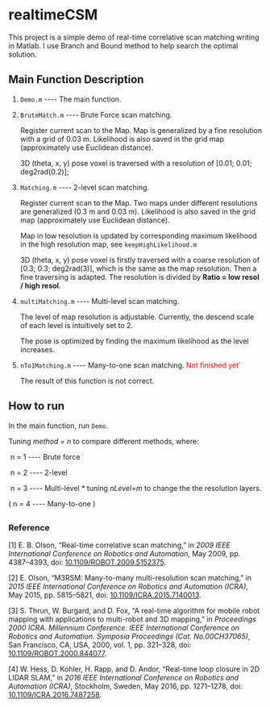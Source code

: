 # realtimeCSM

This project is a simple demo of real-time correlative scan matching writing in Matlab. I use Branch and Bound method to help search the optimal solution.

## Main Function Description

1. `Demo.m` ---- The main function.

2. `BruteMatch.m` ----  Brute Force scan matching. 

   Register current scan to the Map. Map is generalized by a fine resolution with a grid of 0.03 m. Likelihood is also saved in the grid map (approximately use Euclidean distance). 

   3D (theta, x, y) pose voxel is traversed with a resolution of [0.01; 0.01; deg2rad(0.2)];

3. `Matching.m` ---- 2-level scan matching.

   Register current scan to the Map. Two maps under different resolutions are generalized (0.3 m and 0.03 m). Likelihood is also saved in the grid map (approximately use Euclidean distance). 

   Map in low resolution is updated by corresponding maximum likelihood in the high resolution map, see `keepHighLikelihood.m`

   3D (theta, x, y) pose voxel is firstly traversed with a coarse resolution of [0.3; 0.3; deg2rad(3)], which is the same as the map resolution. Then a fine traversing is adapted. The resolution is divided by **Ratio = low resol / high resol**.

4. `multiMatching.m` ---- Multi-level scan matching.

   The level of map resolution is adjustable. Currently, the descend scale of each level is intuitively set to 2.

   The pose is optimized by finding the maximum likelihood as the level increases.

5. `nTo1Matching.m` ---- Many-to-one scan matching. <span style="color:red">Not finished yet</span>`

   The result of this function is not correct.

## How to run

In the main function, run `Demo`.

Tuning *method = n* to compare different methods, where:

​	n = 1 ---- Brute force

​    n = 2 ---- 2-level

​    n = 3 ---- Multi-level	* tuning *nLevel=m* to change the the resolution layers.

(   n = 4 ---- Many-to-one   )

## 



### Reference

[1] E. B. Olson, “Real-time correlative scan matching,” in *2009 IEEE International Conference on Robotics and Automation*, May 2009, pp. 4387–4393, doi: [10.1109/ROBOT.2009.5152375](https://doi.org/10.1109/ROBOT.2009.5152375).

[2] E. Olson, “M3RSM: Many-to-many multi-resolution scan matching,” in *2015 IEEE International Conference on Robotics and Automation (ICRA)*, May 2015, pp. 5815–5821, doi: [10.1109/ICRA.2015.7140013](https://doi.org/10.1109/ICRA.2015.7140013).

[3] S. Thrun, W. Burgard, and D. Fox, “A real-time algorithm for mobile robot mapping with applications to multi-robot and 3D mapping,” in *Proceedings 2000 ICRA. Millennium Conference. IEEE International Conference on Robotics and Automation. Symposia Proceedings (Cat. No.00CH37065)*, San Francisco, CA, USA, 2000, vol. 1, pp. 321–328, doi: [10.1109/ROBOT.2000.844077](https://doi.org/10.1109/ROBOT.2000.844077).

[4] W. Hess, D. Kohler, H. Rapp, and D. Andor, “Real-time loop closure in 2D LIDAR SLAM,” in *2016 IEEE International Conference on Robotics and Automation (ICRA)*, Stockholm, Sweden, May 2016, pp. 1271–1278, doi: [10.1109/ICRA.2016.7487258](https://doi.org/10.1109/ICRA.2016.7487258).